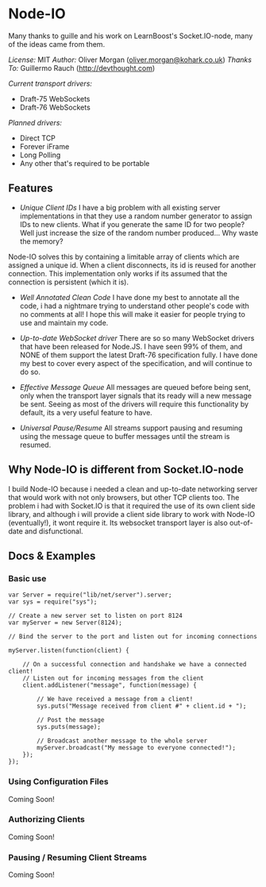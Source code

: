 # Node-IO

Many thanks to guille and his work on LearnBoost's Socket.IO-node, many of the ideas came from them.

_License:_ MIT
_Author:_ Oliver Morgan (oliver.morgan@kohark.co.uk)
_Thanks To:_ Guillermo Rauch (http://devthought.com)

_Current transport drivers:_

* Draft-75 WebSockets
* Draft-76 WebSockets

_Planned drivers:_

* Direct TCP
* Forever iFrame
* Long Polling
* Any other that's required to be portable

## Features

* _Unique Client IDs_
I have a big problem with all existing server implementations in that they use a random number generator to assign IDs to new clients. What if you generate the same ID for two people? Well just increase the size of the random number produced... Why waste the memory?

Node-IO solves this by containing a limitable array of clients which are assigned a unique id. When a client disconnects, its id is reused for another connection. This implementation only works if its assumed that the connection is persistent (which it is).

* _Well Annotated Clean Code_
I have done my best to annotate all the code, i had a nightmare trying to understand other people's code with no comments at all! I hope this will make it easier for people trying to use and maintain my code.

* _Up-to-date WebSocket driver_
There are so so many WebSocket drivers that have been released for Node.JS. I have seen 99% of them, and NONE of them support the latest Draft-76 specification fully. I have done my best to cover every aspect of the specification, and will continue to do so.

* _Effective Message Queue_
All messages are queued before being sent, only when the transport layer signals that its ready will a new message be sent. Seeing as most of the drivers will require this functionality by default, its a very useful feature to have.

* _Universal Pause/Resume_
All streams support pausing and resuming using the message queue to buffer messages until the stream is resumed.

## Why Node-IO is different from Socket.IO-node

I build Node-IO because i needed a clean and up-to-date networking server that would work with not only browsers, but other TCP clients too. The problem i had with Socket.IO is that it required the use of its own client side library, and although i will provide a client side library to work with Node-IO (eventually!), it wont require it. Its websocket transport layer is also out-of-date and disfunctional.

## Docs & Examples

### Basic use

	var Server = require("lib/net/server").server;
	var sys = require("sys");

	// Create a new server set to listen on port 8124
	var myServer = new Server(8124);

	// Bind the server to the port and listen out for incoming connections

	myServer.listen(function(client) {

		// On a successful connection and handshake we have a connected client!
		// Listen out for incoming messages from the client
		client.addListener("message", function(message) {

			// We have received a message from a client!
			sys.puts("Message received from client #" + client.id + ");

			// Post the message
			sys.puts(message);

			// Broadcast another message to the whole server
			myServer.broadcast("My message to everyone connected!");
		});
	});

### Using Configuration Files

Coming Soon!

### Authorizing Clients

Coming Soon!

### Pausing / Resuming Client Streams

Coming Soon!


